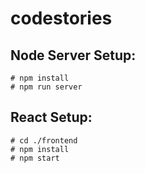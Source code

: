 # codestories

## Node Server Setup:

```
# npm install
# npm run server
```

## React Setup:

```
# cd ./frontend
# npm install
# npm start
```